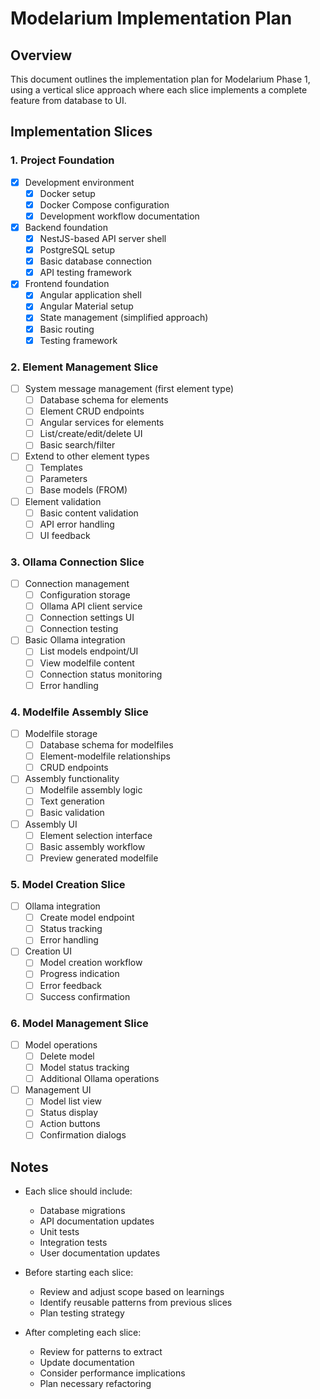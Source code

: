 # Modelarium Implementation Plan

## Overview

This document outlines the implementation plan for Modelarium Phase 1, using a vertical slice approach where each slice implements a complete feature from database to UI.

## Implementation Slices

### 1. Project Foundation

- [x] Development environment
  - [x] Docker setup
  - [x] Docker Compose configuration
  - [x] Development workflow documentation
- [x] Backend foundation
  - [x] NestJS-based API server shell
  - [x] PostgreSQL setup
  - [x] Basic database connection
  - [x] API testing framework
- [x] Frontend foundation
  - [x] Angular application shell
  - [x] Angular Material setup
  - [x] State management (simplified approach)
  - [x] Basic routing
  - [x] Testing framework

### 2. Element Management Slice

- [ ] System message management (first element type)
  - [ ] Database schema for elements
  - [ ] Element CRUD endpoints
  - [ ] Angular services for elements
  - [ ] List/create/edit/delete UI
  - [ ] Basic search/filter
- [ ] Extend to other element types
  - [ ] Templates
  - [ ] Parameters
  - [ ] Base models (FROM)
- [ ] Element validation
  - [ ] Basic content validation
  - [ ] API error handling
  - [ ] UI feedback

### 3. Ollama Connection Slice

- [ ] Connection management
  - [ ] Configuration storage
  - [ ] Ollama API client service
  - [ ] Connection settings UI
  - [ ] Connection testing
- [ ] Basic Ollama integration
  - [ ] List models endpoint/UI
  - [ ] View modelfile content
  - [ ] Connection status monitoring
  - [ ] Error handling

### 4. Modelfile Assembly Slice

- [ ] Modelfile storage
  - [ ] Database schema for modelfiles
  - [ ] Element-modelfile relationships
  - [ ] CRUD endpoints
- [ ] Assembly functionality
  - [ ] Modelfile assembly logic
  - [ ] Text generation
  - [ ] Basic validation
- [ ] Assembly UI
  - [ ] Element selection interface
  - [ ] Basic assembly workflow
  - [ ] Preview generated modelfile

### 5. Model Creation Slice

- [ ] Ollama integration
  - [ ] Create model endpoint
  - [ ] Status tracking
  - [ ] Error handling
- [ ] Creation UI
  - [ ] Model creation workflow
  - [ ] Progress indication
  - [ ] Error feedback
  - [ ] Success confirmation

### 6. Model Management Slice

- [ ] Model operations
  - [ ] Delete model
  - [ ] Model status tracking
  - [ ] Additional Ollama operations
- [ ] Management UI
  - [ ] Model list view
  - [ ] Status display
  - [ ] Action buttons
  - [ ] Confirmation dialogs

## Notes

- Each slice should include:

  - Database migrations
  - API documentation updates
  - Unit tests
  - Integration tests
  - User documentation updates

- Before starting each slice:

  - Review and adjust scope based on learnings
  - Identify reusable patterns from previous slices
  - Plan testing strategy

- After completing each slice:
  - Review for patterns to extract
  - Update documentation
  - Consider performance implications
  - Plan necessary refactoring

